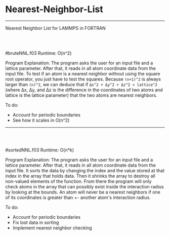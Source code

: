 # Nearest-Neighbor-List
---


Nearest Neighbor List for LAMMPS in FORTRAN


 <br /> <br />

#bruteNNL.f03
Runtime: O(n^2)

Program Explanation:
  The program asks the user for an input file and a lattice parameter. After that, it reads in all atom coordinate data from the input file. To test if an atom is a nearest neighbor without using the square root operator, you just have to test the squares. Because `(n+1)^2` is always larger than `(n)^2`, we can deduce that if `Δx^2 + Δy^2 + Δz^2 < lattice^2` (where Δx, Δy, and Δz is the difference in the coordinates of two atoms and lattice is the lattice parameter) that the two atoms are nearest neighbors. 
  
To do:
  - Account for periodic boundaries
  - See how it scales in O(n^2)
  
---
 <br /> <br />

#sortedNNL.f03
Runtime: O(n*k)

Program Explanation:
  The program asks the user for an input file and a lattice parameter. After that, it reads in all atom coordinate data from the input file. It sorts the data by changing the index and the value stored at that index in the array that holds data. Then it shrinks the array to destroy all non-valued elements of the function. From there the program will only check atoms in the array that can possibly exist inside the interaction radius by looking at the bounds. An atom will never be a nearest neighbors if one of its coordinates is greater than +- another atom's interaction radius.
  
To do:
  - Account for periodic boundaries
  - Fix lost data in sorting
  - Implement nearest neighbor checking

